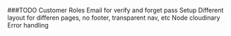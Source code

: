 ###TODO 
Customer Roles
Email for verify and forget pass
Setup Different layout for differen pages, no footer, transparent nav, etc
Node cloudinary
Error handling
